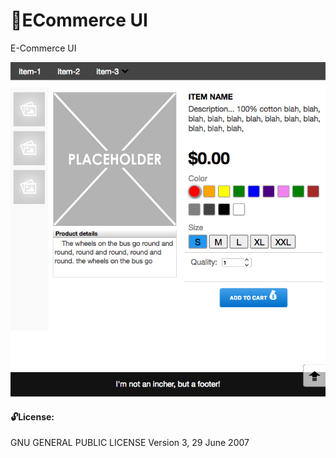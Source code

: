 
# :large_orange_diamond:ECommerce UI
E-Commerce UI



![screenshot](https://github.com/moseleygj/WebPages/blob/master/E-Commerce/Screenshot.png)


#### :unlock:License:
GNU GENERAL PUBLIC LICENSE Version 3, 29 June 2007
